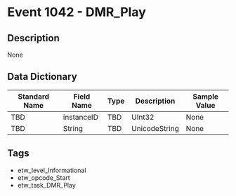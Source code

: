 # Event 1042 - DMR_Play

## Description
None

## Data Dictionary
|Standard Name|Field Name|Type|Description|Sample Value|
|---|---|---|---|---|
|TBD|instanceID|TBD|UInt32|None|None|
|TBD|String|TBD|UnicodeString|None|None|

## Tags
* etw_level_Informational
* etw_opcode_Start
* etw_task_DMR_Play